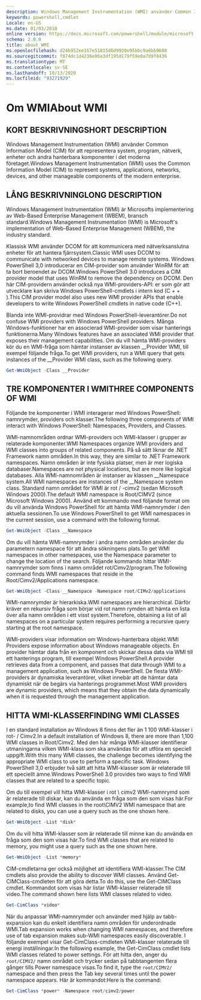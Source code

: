 ```yaml
---
description: Windows Management Instrumentation (WMI) använder Common Information Model (CIM) för att representera system, program, nätverk, enheter och andra hanterbara komponenter i det moderna företaget.
keywords: powershell,cmdlet
Locale: en-US
ms.date: 01/03/2018
online version: https://docs.microsoft.com/powershell/module/microsoft.powershell.core/about/about_wmi?view=powershell-5.1&WT.mc_id=ps-gethelp
schema: 2.0.0
title: about_WMI
ms.openlocfilehash: d24b952ee167e51815d6d9920e95bbc9a6bb9608
ms.sourcegitcommit: f874dc1d4236e06a3df195d179f59e0a7d9f8436
ms.translationtype: MT
ms.contentlocale: sv-SE
ms.lasthandoff: 10/13/2020
ms.locfileid: "93271929"
---
```

# <a name="about-wmi"></a><span data-ttu-id="c2c40-104">Om WMI</span><span class="sxs-lookup"><span data-stu-id="c2c40-104">About WMI</span></span>

## <a name="short-description"></a><span data-ttu-id="c2c40-105">KORT BESKRIVNING</span><span class="sxs-lookup"><span data-stu-id="c2c40-105">SHORT DESCRIPTION</span></span>

<span data-ttu-id="c2c40-106">Windows Management Instrumentation (WMI) använder Common Information Model (CIM) för att representera system, program, nätverk, enheter och andra hanterbara komponenter i det moderna företaget.</span><span class="sxs-lookup"><span data-stu-id="c2c40-106">Windows Management Instrumentation (WMI) uses the Common Information Model (CIM) to represent systems, applications, networks, devices, and other manageable components of the modern enterprise.</span></span>

## <a name="long-description"></a><span data-ttu-id="c2c40-107">LÅNG BESKRIVNING</span><span class="sxs-lookup"><span data-stu-id="c2c40-107">LONG DESCRIPTION</span></span>

<span data-ttu-id="c2c40-108">Windows Management Instrumentation (WMI) är Microsofts implementering av Web-Based Enterprise Management (WBEM), bransch standard.</span><span class="sxs-lookup"><span data-stu-id="c2c40-108">Windows Management Instrumentation (WMI) is Microsoft's implementation of Web-Based Enterprise Management (WBEM), the industry standard.</span></span>

<span data-ttu-id="c2c40-109">Klassisk WMI använder DCOM för att kommunicera med nätverksanslutna enheter för att hantera fjärrsystem.</span><span class="sxs-lookup"><span data-stu-id="c2c40-109">Classic WMI uses DCOM to communicate with networked devices to manage remote systems.</span></span> <span data-ttu-id="c2c40-110">Windows PowerShell 3,0 introducerar en CIM-provider som använder WinRM för att ta bort beroendet av DCOM.</span><span class="sxs-lookup"><span data-stu-id="c2c40-110">Windows PowerShell 3.0 introduces a CIM provider model that uses WinRM to remove the dependency on DCOM.</span></span> <span data-ttu-id="c2c40-111">Den här CIM-providern använder också nya WMI-providers-API: er som gör att utvecklare kan skriva Windows PowerShell-cmdlets i intern kod (C \+ \+ ).</span><span class="sxs-lookup"><span data-stu-id="c2c40-111">This CIM provider model also uses new WMI provider APIs that enable developers to write Windows PowerShell cmdlets in native code (C\+\+).</span></span>

<span data-ttu-id="c2c40-112">Blanda inte WMI-providrar med Windows PowerShell-leverantörer.</span><span class="sxs-lookup"><span data-stu-id="c2c40-112">Do not confuse WMI providers with Windows PowerShell providers.</span></span> <span data-ttu-id="c2c40-113">Många Windows-funktioner har en associerad WMI-provider som visar hanterings funktionerna.</span><span class="sxs-lookup"><span data-stu-id="c2c40-113">Many Windows features have an associated WMI provider that exposes their management capabilities.</span></span> <span data-ttu-id="c2c40-114">Om du vill hämta WMI-providers kör du en WMI-fråga som hämtar instanser av klassen __Provider WMI, till exempel följande fråga.</span><span class="sxs-lookup"><span data-stu-id="c2c40-114">To get WMI providers, run a WMI query that gets instances of the __Provider WMI class, such as the following query.</span></span>

```powershell
Get-WmiObject -Class __Provider
```

## <a name="three-components-of-wmi"></a><span data-ttu-id="c2c40-115">TRE KOMPONENTER I WMI</span><span class="sxs-lookup"><span data-stu-id="c2c40-115">THREE COMPONENTS OF WMI</span></span>

<span data-ttu-id="c2c40-116">Följande tre komponenter i WMI interagerar med Windows PowerShell: namnrymder, providers och klasser.</span><span class="sxs-lookup"><span data-stu-id="c2c40-116">The following three components of WMI interact with Windows PowerShell: Namespaces, Providers, and Classes.</span></span>

<span data-ttu-id="c2c40-117">WMI-namnområden ordnar WMI-providers och WMI-klasser i grupper av relaterade komponenter.</span><span class="sxs-lookup"><span data-stu-id="c2c40-117">WMI Namespaces organize WMI providers and WMI classes into groups of related components.</span></span> <span data-ttu-id="c2c40-118">På så sätt liknar de .NET Framework namn områden.</span><span class="sxs-lookup"><span data-stu-id="c2c40-118">In this way, they are similar to .NET Framework namespaces.</span></span>
<span data-ttu-id="c2c40-119">Namn områden är inte fysiska platser, men är mer logiska databaser.</span><span class="sxs-lookup"><span data-stu-id="c2c40-119">Namespaces are not physical locations, but are more like logical databases.</span></span>
<span data-ttu-id="c2c40-120">Alla WMI-namnområden är instanser av klassen __Namespace system.</span><span class="sxs-lookup"><span data-stu-id="c2c40-120">All WMI namespaces are instances of the __Namespace system class.</span></span> <span data-ttu-id="c2c40-121">Standard namn området för WMI är rot \/ -cimv2 (sedan Microsoft Windows 2000).</span><span class="sxs-lookup"><span data-stu-id="c2c40-121">The default WMI namespace is Root\/CIMV2 (since Microsoft Windows 2000).</span></span> <span data-ttu-id="c2c40-122">Använd ett kommando med följande format om du vill använda Windows PowerShell för att hämta WMI-namnrymder i den aktuella sessionen.</span><span class="sxs-lookup"><span data-stu-id="c2c40-122">To use Windows PowerShell to get WMI namespaces in the current session, use a command with the following format.</span></span>

```powershell
Get-WmiObject -Class __Namespace
```

<span data-ttu-id="c2c40-123">Om du vill hämta WMI-namnrymder i andra namn områden använder du parametern namespace för att ändra sökningens plats.</span><span class="sxs-lookup"><span data-stu-id="c2c40-123">To get WMI namespaces in other namespaces, use the Namespace parameter to change the location of the search.</span></span> <span data-ttu-id="c2c40-124">Följande kommando hittar WMI-namnrymder som finns i namn området rot/Cimv2/program.</span><span class="sxs-lookup"><span data-stu-id="c2c40-124">The following command finds WMI namespaces that reside in the Root/Cimv2/Applications namespace.</span></span>

```powershell
Get-WmiObject -Class __Namespace -Namespace root/CIMv2/applications
```

<span data-ttu-id="c2c40-125">WMI-namnrymder är hierarkiska.</span><span class="sxs-lookup"><span data-stu-id="c2c40-125">WMI namespaces are hierarchical.</span></span> <span data-ttu-id="c2c40-126">Därför kräver en rekursiv fråga som börjar vid rot namn rymden att hämta en lista över alla namn områden i ett visst system.</span><span class="sxs-lookup"><span data-stu-id="c2c40-126">Therefore, obtaining a list of all namespaces on a particular system requires performing a recursive query starting at the root namespace.</span></span>

<span data-ttu-id="c2c40-127">WMI-providers visar information om Windows-hanterbara objekt.</span><span class="sxs-lookup"><span data-stu-id="c2c40-127">WMI Providers expose information about Windows manageable objects.</span></span> <span data-ttu-id="c2c40-128">En provider hämtar data från en komponent och skickar dessa data via WMI till ett hanterings program, till exempel Windows PowerShell.</span><span class="sxs-lookup"><span data-stu-id="c2c40-128">A provider retrieves data from a component, and passes that data through WMI to a management application, such as Windows PowerShell.</span></span> <span data-ttu-id="c2c40-129">De flesta WMI-providers är dynamiska leverantörer, vilket innebär att de hämtar data dynamiskt när de begärs via hanterings programmet.</span><span class="sxs-lookup"><span data-stu-id="c2c40-129">Most WMI providers are dynamic providers, which means that they obtain the data dynamically when it is requested through the management application.</span></span>

## <a name="finding-wmi-classes"></a><span data-ttu-id="c2c40-130">HITTA WMI-KLASSER</span><span class="sxs-lookup"><span data-stu-id="c2c40-130">FINDING WMI CLASSES</span></span>

<span data-ttu-id="c2c40-131">I en standard installation av Windows 8 finns det fler än 1 100 WMI-klasser i rot- \/ Cimv2.</span><span class="sxs-lookup"><span data-stu-id="c2c40-131">In a default installation of Windows 8, there are more than 1,100 WMI classes in Root\/Cimv2.</span></span> <span data-ttu-id="c2c40-132">Med den här många WMI-klasser identifierar utmaningarna vilken WMI-klass som ska användas för att utföra en speciell uppgift.</span><span class="sxs-lookup"><span data-stu-id="c2c40-132">With this many WMI classes, the challenge becomes identifying the appropriate WMI class to use to perform a specific task.</span></span> <span data-ttu-id="c2c40-133">Windows PowerShell 3,0 erbjuder två sätt att hitta WMI-klasser som är relaterade till ett speciellt ämne.</span><span class="sxs-lookup"><span data-stu-id="c2c40-133">Windows PowerShell 3.0 provides two ways to find WMI classes that are related to a specific topic.</span></span>

<span data-ttu-id="c2c40-134">Om du till exempel vill hitta WMI-klasser i rot \\ cimv2 WMI-namnrymd som är relaterade till diskar, kan du använda en fråga som den som visas här.</span><span class="sxs-lookup"><span data-stu-id="c2c40-134">For example,to find WMI classes in the root\\CIMV2 WMI namespace that are related to disks, you can use a query such as the one shown here.</span></span>

```powershell
Get-WmiObject -List *disk*
```

<span data-ttu-id="c2c40-135">Om du vill hitta WMI-klasser som är relaterade till minne kan du använda en fråga som den som visas här.</span><span class="sxs-lookup"><span data-stu-id="c2c40-135">To find WMI classes that are related to memory, you might use a query such as the one shown here.</span></span>

```powershell
Get-WmiObject -List *memory*
```

<span data-ttu-id="c2c40-136">CIM-cmdletarna ger också möjlighet att identifiera WMI-klasser.</span><span class="sxs-lookup"><span data-stu-id="c2c40-136">The CIM cmdlets also provide the ability to discover WMI classes.</span></span> <span data-ttu-id="c2c40-137">Använd Get-CIMClass-cmdleten för att göra detta.</span><span class="sxs-lookup"><span data-stu-id="c2c40-137">To do this, use the Get-CIMClass cmdlet.</span></span> <span data-ttu-id="c2c40-138">Kommandot som visas här listar WMI-klasser relaterade till video.</span><span class="sxs-lookup"><span data-stu-id="c2c40-138">The command shown here lists WMI classes related to video.</span></span>

```powershell
Get-CimClass *video*
```

<span data-ttu-id="c2c40-139">När du anpassar WMI-namnrymder och använder med hjälp av tabb-expansion kan du enkelt identifiera namn områden för underordnade WMI.</span><span class="sxs-lookup"><span data-stu-id="c2c40-139">Tab expansion works when changing WMI namespaces, and therefore use of tab expansion makes sub-WMI namespaces easily discoverable.</span></span> <span data-ttu-id="c2c40-140">I följande exempel visar Get-CimClass-cmdleten WMI-klasser relaterade till energi inställningar.</span><span class="sxs-lookup"><span data-stu-id="c2c40-140">In the following example, the Get-CimClass cmdlet lists WMI classes related to power settings.</span></span>
<span data-ttu-id="c2c40-141">För att hitta den, anger du `root/CIMV2/` namn området och trycker sedan på tabbtangenten flera gånger tills Power namespace visas.</span><span class="sxs-lookup"><span data-stu-id="c2c40-141">To find it, type the `root/CIMV2/` namespace and then press the Tab key several times until the power namespace appears.</span></span> <span data-ttu-id="c2c40-142">Här är kommandot:</span><span class="sxs-lookup"><span data-stu-id="c2c40-142">Here is the command:</span></span>

```powershell
Get-CimClass *power* -Namespace root/cimv2/power
```
